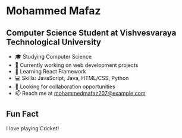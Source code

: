 # Mohammed Mafaz

## Computer Science Student at Vishvesvaraya Technological University

- 🎓 Studying Computer Science
- 🔭 Currently working on web development projects
- 🌱 Learning React Framework
- 💻 Skills: JavaScript, Java, HTML/CSS, Python
- 👯 Looking for collaboration opportunities
- 📫 Reach me at [mohammedmafaz207@example.com](mailto:mohammedmafaz207@example.com)


## Fun Fact
I love playing Cricket!
